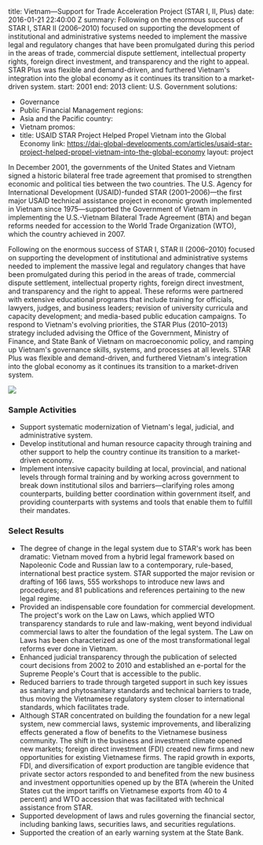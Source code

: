
title: Vietnam—Support for Trade Acceleration Project (STAR I, II, Plus)
date: 2016-01-21 22:40:00 Z
summary: Following on the enormous success of STAR I, STAR II (2006–2010) focused
  on supporting the development of institutional and administrative systems needed
  to implement the massive legal and regulatory changes that have been promulgated
  during this period in the areas of trade, commercial dispute settlement, intellectual
  property rights, foreign direct investment, and transparency and the right to appeal.
  STAR Plus was flexible and demand-driven, and furthered Vietnam's integration into
  the global economy as it continues its transition to a market-driven system.
start: 2001
end: 2013
client: U.S. Government
solutions:
- Governance
- Public Financial Management
regions:
- Asia and the Pacific
country:
- Vietnam
promos:
- title: USAID STAR Project Helped Propel Vietnam into the Global Economy
  link: https://dai-global-developments.com/articles/usaid-star-project-helped-propel-vietnam-into-the-global-economy
layout: project


In December 2001, the governments of the United States and Vietnam signed a historic bilateral free trade agreement that promised to strengthen economic and political ties between the two countries. The U.S. Agency for International Development (USAID)-funded STAR (2001–2006)—the first major USAID technical assistance project in economic growth implemented in Vietnam since 1975—supported the Government of Vietnam in implementing the U.S.-Vietnam Bilateral Trade Agreement (BTA) and began reforms needed for accession to the World Trade Organization (WTO), which the country achieved in 2007.

Following on the enormous success of STAR I, STAR II (2006–2010) focused on supporting the development of institutional and administrative systems needed to implement the massive legal and regulatory changes that have been promulgated during this period in the areas of trade, commercial dispute settlement, intellectual property rights, foreign direct investment, and transparency and the right to appeal. These reforms were partnered with extensive educational programs that include training for officials, lawyers, judges, and business leaders; revision of university curricula and capacity development; and media-based public education campaigns. To respond to Vietnam's evolving priorities, the STAR Plus (2010–2013) strategy included advising the Office of the Government, Ministry of Finance, and State Bank of Vietnam on macroeconomic policy, and ramping up Vietnam's governance skills, systems, and processes at all levels. STAR Plus was flexible and demand-driven, and furthered Vietnam's integration into the global economy as it continues its transition to a market-driven system.

![][1]

### Sample Activities

* Support systematic modernization of Vietnam's legal, judicial, and administrative system.
* Develop institutional and human resource capacity through training and other support to help the country continue its transition to a market-driven economy.
* Implement intensive capacity building at local, provincial, and national levels through formal training and by working across government to break down institutional silos and barriers—clarifying roles among counterparts, building better coordination within government itself, and providing counterparts with systems and tools that enable them to fulfill their mandates.

### Select Results

* The degree of change in the legal system due to STAR's work has been dramatic: Vietnam moved from a hybrid legal framework based on Napoleonic Code and Russian law to a contemporary, rule-based, international best practice system. STAR supported the major revision or drafting of 166 laws, 555 workshops to introduce new laws and procedures; and 81 publications and references pertaining to the new legal regime.
* Provided an indispensable core foundation for commercial development. The project's work on the Law on Laws, which applied WTO transparency standards to rule and law-making, went beyond individual commercial laws to alter the foundation of the legal system. The Law on Laws has been characterized as one of the most transformational legal reforms ever done in Vietnam.
* Enhanced judicial transparency through the publication of selected court decisions from 2002 to 2010 and established an e-portal for the Supreme People's Court that is accessible to the public.
* Reduced barriers to trade through targeted support in such key issues as sanitary and phytosanitary standards and technical barriers to trade, thus moving the Vietnamese regulatory system closer to international standards, which facilitates trade.
* Although STAR concentrated on building the foundation for a new legal system, new commercial laws, systemic improvements, and liberalizing effects generated a flow of benefits to the Vietnamese business community. The shift in the business and investment climate opened new markets; foreign direct investment (FDI) created new firms and new opportunities for existing Vietnamese firms. The rapid growth in exports, FDI, and diversification of export production are tangible evidence that private sector actors responded to and benefited from the new business and investment opportunities opened up by the BTA (wherein the United States cut the import tariffs on Vietnamese exports from 40 to 4 percent) and WTO accession that was facilitated with technical assistance from STAR.
* Supported development of laws and rules governing the financial sector, including banking laws, securities laws, and securities regulations.
* Supported the creation of an early warning system at the State Bank.

[1]: https://assetify-dai.com/projects/STAR.jpg
